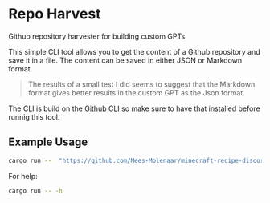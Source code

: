 # Repo Harvest
Github repository harvester for building custom GPTs.

This simple CLI tool allows you to get the content of a Github repository and save it in a file. The content can be saved in either JSON or Markdown format.

> The results of a small test I did seems to suggest that the Markdown format gives better results in the custom GPT as the Json format.

The CLI is build on the [Github CLI](https://cli.github.com) so make sure to have that installed before runnig this tool.


## Example Usage
```bash
cargo run --  "https://github.com/Mees-Molenaar/minecraft-recipe-discord-bot.git" -f json
```

For help:
```bash
cargo run -- -h
```